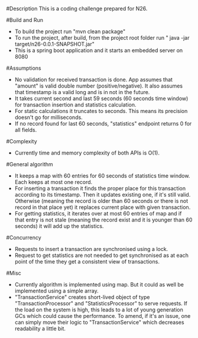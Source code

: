 #Description
This is a coding challenge prepared for N26.

#Build and Run
- To build the project run "mvn clean package"
- To run the project, after build, from the project root folder run " java -jar target/n26-0.0.1-SNAPSHOT.jar"
- This is a spring boot application and it starts an embedded server on 8080

#Assumptions
- No validation for received transaction is done. App assumes that "amount" is valid double number (positive/negative).
It also assumes that timestamp is a valid long and is in not in the future.
- It takes current second and last 59 seconds (60 seconds time window) for transaction insertion and statistics calculation.
- For static calculations it truncates to seconds. This means its precision doesn't go for milliseconds.
- If no record found for last 60 seconds, "statistics" endpoint returns 0 for all fields.

#Complexity
- Currently time and memory complexity of both APIs is O(1).

#General algorithm
- It keeps a map with 60 entries for 60 seconds of statistics time window. Each keeps at most one record.
- For inserting a transaction it finds the proper place for this transaction according to its timestamp.
Then it updates existing one, if it's still valid.
Otherwise (meaning the record is older than 60 seconds or there is not record in that place yet) it replaces current place with given transaction.
- For getting statistics, it iterates over at most 60 entries of map and if that entry is not stale (meaning the record exist and it is younger than 60 seconds)
it will add up the statistics.

#Concurrency
- Requests to insert a transaction are synchronised using a lock.
- Request to get statistics are not needed to get synchronised as at each point of the time they get a consistent view of transactions.

#Misc
- Currently algorithm is implemented using map. But it could as well be implemented using a simple array.
- "TransactionService" creates short-lived object of type "TransactionProcessor" and "StatisticsProcessor" to serve requests.
If the load on the system is high, this leads to a lot of young generation GCs which could cause the performance.
To amend, if it's an issue, one can simply move their logic to "TransactionService" which decreases readability a little bit.
 